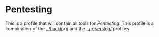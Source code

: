 # Pentesting
This is a profile that will contain all tools for *Pentesting*. This profile is a combination of the [../hacking/](hacking) and the [../reversing/](reversing) profiles.
